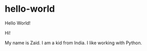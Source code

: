 # hello-world
Hello World!

Hi!

My name is Zaid. I am a kid from India. I like working with Python.
